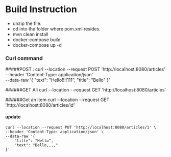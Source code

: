 # Build Instruction
- unzip the file.
- cd into the folder where pom.xml resides.
- mvn clean install
- docker-compose build
- docker-compose up -d


### Curl command

#####POST : 
    curl --location --request POST 'http://localhost:8080/articles' \
    --header 'Content-Type: application/json' \
    --data-raw '{
        "text": "Hello!!!!111",
        "title": "Bello"
    }'

######GET All
    curl --location --request GET 'http://localhost:8080/articles'

######Get an item
     curl --location --request GET 'http://localhost:8080/articles/id'

#### update

    curl --location --request PUT 'http://localhost:8080/articles/1' \
    --header 'Content-Type: application/json' \
    --data-raw '{
        "title": "Hello",
        "text": "Bello,,,,"
    }'